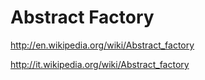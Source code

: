 Abstract Factory
====================

http://en.wikipedia.org/wiki/Abstract_factory

http://it.wikipedia.org/wiki/Abstract_factory
